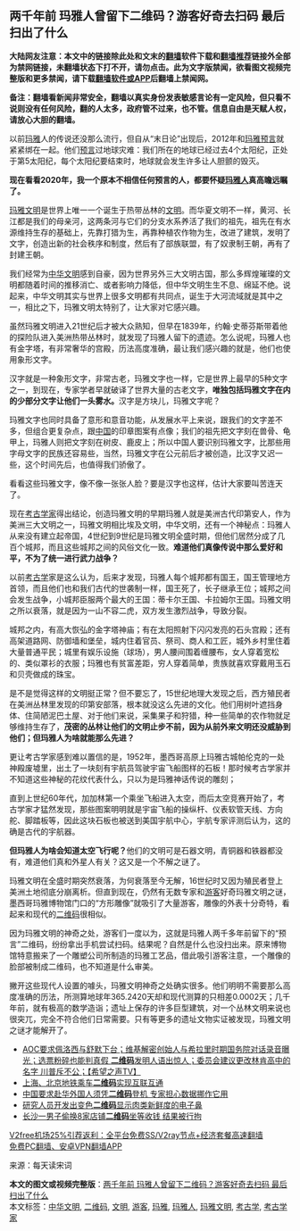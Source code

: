  <h2>两千年前 玛雅人曾留下二维码？游客好奇去扫码 最后扫出了什么</h2> <p class="notice"><b>大陆网友注意：本文中的链接除此处和文末的<a href="https://github.com/bannedbook/fanqiang" >翻墙</a>软件下载和<a href="https://github.com/killgcd/justmysocks/blob/master/README.md">翻墙推荐</a>链接外全部为禁网链接，未翻墙状态下打不开，请勿点击。此为文字版禁闻，欲看图文视频完整版和更多禁闻，请下载<a href="https://github.com/bannedbook/fanqiang">翻墙软件或APP</a>后翻墙上禁闻网。</p><p>备注：翻墙看新闻非常安全，翻墙以真实身份发表敏感言论有一定风险，但只看不说则没有任何风险，翻的人太多，政府管不过来，也不管。信息自由是天赋人权，请放心大胆的翻墙。</b></p>  <div class="entry"> <p>以前<a href="https://www.bannedbook.org/bnews/tag/%e7%8e%9b%e9%9b%85/" class="st_tag internal_tag" rel="tag" title="标签 玛雅 下的日志">玛雅</a>人的传说还没那么流行，但自从“末日论”出现后，2012年和<span class='wp_keywordlink'><a href="https://www.bannedbook.org/forum11/topic315.html" title="玛雅预言中的2012年" target="_blank">玛雅预言</a></span>就紧紧绑在一起。他们<span class='wp_keywordlink'><a href="https://www.bannedbook.org/forum5/" title="预言玄学禁书下载" rel="nofollow">预言</a></span>过地球灾难：我们所在的地球已经过去4个太阳纪，正处于第5太阳纪，每个太阳纪要结束时，地球就会发生许多让人胆颤的毁灭。</p> <p><strong>现在看看2020年，我一个原本不相信任何预言的人，都要怀疑<a href="https://www.bannedbook.org/bnews/tag/%e7%8e%9b%e9%9b%85%e4%ba%ba/" class="st_tag internal_tag" rel="tag" title="标签 玛雅人 下的日志">玛雅人</a>真高瞻远瞩了。</strong></p> <p><a href="https://www.bannedbook.org/bnews/tag/%E7%8E%9B%E9%9B%85%E6%96%87%E6%98%8E/" class="st_tag internal_tag" rel="tag" title="标签 玛雅文明 下的日志">玛雅文明</a>是世界上唯一一个诞生于热带丛林的<a href="https://www.bannedbook.org/bnews/tag/%E6%96%87%E6%98%8E/" class="st_tag internal_tag" rel="tag" title="标签 文明 下的日志">文明</a>。而华夏文明不一样，黄河、长江都是我们的母亲河，这两条河与它们的分支水系养活了我们的祖先，祖先在有水源维持生存的基础上，先靠打猎为生，再靠种植农作物为生，改进了建筑，发明了文字，创造出新的社会秩序和制度，然后有了部族联盟，有了奴隶制王朝，再有了封建王朝。</p> <p>我们经常为<a href="https://www.bannedbook.org/bnews/tag/%E4%B8%AD%E5%8D%8E%E6%96%87%E6%98%8E/" class="st_tag internal_tag" rel="tag" title="标签 中华文明 下的日志">中华文明</a>感到自豪，因为世界另外三大文明古国，那么多辉煌璀璨的文明都随着时间的推移消亡、或者影响力降低，但中华文明生生不息、绵延不绝。说起来，中华文明其实与世界上很多文明都有共同点，诞生于大河流域就是其中之一，相比之下，玛雅文明太特别了，让大家对它感兴趣。</p>  <p>虽然玛雅文明进入21世纪后才被大众熟知，但早在1839年，约翰·史蒂芬斯带着他的探险队进入美洲热带丛林时，就发现了玛雅人留下的遗迹。怎么说呢，玛雅人也有金字塔，有非常奢华的宫殿，历法高度准确，最让我们感兴趣的就是，他们也使用象形文字。</p> <p>汉字就是一种象形文字，非常古老，玛雅文字也一样，它是世界上最早的5种文字之一，到现在，专家学者早就破译了世界大量的古老文字，<strong>唯独包括玛雅文字在内的少部分文字让他们一头雾水。</strong>汉字是方块儿，玛雅文字呢？</p> <p>玛雅文字也同时具备了意形和意音功能，从发展水平上来说，跟我们的文字差不多，但组合更复杂点，跟<span class='wp_keywordlink_affiliate'><a href="https://www.bannedbook.org/" title="中国" target="_blank">中国</a></span>的印章图案有点像；我们的祖先把文字刻在兽骨、龟甲上，玛雅人则把文字刻在树皮、鹿皮上；所以中国人要识别玛雅文字，比那些用字母文字的民族还容易些，当然，玛雅文字在公元前后才被创造，比汉字又迟一些，这个时间先后，也值得我们骄傲了。</p> <p>看看这些玛雅文字，像不像一张张人脸？要是汉字也这样，估计大家要叫苦连天了。</p>  <p>现在<a href="https://www.bannedbook.org/bnews/tag/%e8%80%83%e5%8f%a4%e5%ad%a6%e5%ae%b6/" class="st_tag internal_tag" rel="tag" title="标签 考古学家 下的日志">考古学家</a>得出结论，创造玛雅文明的早期玛雅人就是美洲古代印第安人，作为美洲三大文明之一，玛雅文明相比埃及文明，中华文明，还有一个神秘点：玛雅人从来没有建立起帝国，4世纪到9世纪是玛雅文明全盛时期，但他们居然分成了几百个城邦，而且这些城邦之间的风俗文化一致。<strong>难道他们真像传说中那么爱好和平，不为了统一进行武力战争？</strong></p> <p>以前<a href="https://www.bannedbook.org/bnews/tag/%E8%80%83%E5%8F%A4%E5%AD%A6/" class="st_tag internal_tag" rel="tag" title="标签 考古学 下的日志">考古学</a>家是这么认为，后来才发现，玛雅人每个城邦都有国王，国王管理地方首领，而且他们也和我们古代的世袭制一样，国王死了，长子继承王位；城邦之间会发生战争，小城邦臣服两个最大的王国：蒂卡尔王国、卡拉姆尔王国。玛雅文明之所以衰落，就是因为一山不容二虎，双方发生激烈战争，导致分裂。</p> <p>城邦之内，有高大恢弘的金字塔神庙；有在太阳照射下闪闪发亮的石头宫殿；还有高架道路网、防御墙和堡垒，城内住着官员、祭司、商人和工匠，城外乡村里住着大量普通平民；城里有娱乐设施（球场），男人腰间围着缠腰布，女人穿着宽松的、类似罩衫的衣服；玛雅也有贫富差距，穷人穿着简单，贵族就喜欢穿戴用玉石和贝壳做成的珠宝。</p> <p>是不是觉得这样的文明挺正常？但不要忘了，15世纪地理大发现之后，西方殖民者在美洲丛林里发现的印第安部落，根本就没这么先进的文化。他们用树叶遮挡身体、住简陋泥巴土屋、对于他们来说，采集果子和狩猎，种一些简单的农作物就足够维持生存了，<strong>茂密的丛林让他们的文明止步不前，因为从前外来文明还没威胁到他们；但玛雅人为啥就能那么先进？</strong></p>  <p>更让考古学家感到难以置信的是，1952年，墨西哥高原上玛雅古城帕伦克的一处神殿废墟里，出土了一块刻有宇航员驾驶宇宙飞船图样的石板！那时候考古学家并不知道这些神秘的花纹代表什么，只以为是玛雅神话传说的雕刻；</p> <p>直到上世纪60年代，加加林第一个乘坐飞船进入太空，而后太空竞赛开始了，考古学家才猛然发现，那些图案明明就是宇宙飞船的操纵杆、仪表软管天线、方向舵、脚踏板等，因此这块石板也被送到美国宇航中心，宇航专家评测后认为，这的确是古代的宇航器。</p> <p><strong>但玛雅人为啥会知道太空飞行呢？</strong>他们的文明可是石器文明，青铜器和铁器都没有，难道他们真和外星人有关？这又是一个不解之谜了。</p> <p>玛雅文明在全盛时期突然衰落，为何衰落至今无解，16世纪时又因为殖民者登上美洲土地彻底分崩离析。但直到现在，仍然有无数专家和<a href="https://www.bannedbook.org/bnews/tag/%E6%B8%B8%E5%AE%A2/" class="st_tag internal_tag" rel="tag" title="标签 游客 下的日志">游客</a>好奇玛雅文明之谜，墨西哥玛雅博物馆门口的“方形雕像”就吸引了大量游客，雕像的外表十分奇特，看起来和现代的<a href="https://www.bannedbook.org/bnews/tag/%E4%BA%8C%E7%BB%B4%E7%A0%81/" class="st_tag internal_tag" rel="tag" title="标签 二维码 下的日志">二维码</a>很相似。</p>  <p>因为玛雅文明的神奇之处，游客们一度以为，这就是玛雅人两千多年前留下的“预言”二维码，纷纷拿出手机尝试扫码。结果呢？自然是什么也没扫出来。原来博物馆特意搬来了一个雕塑公司所制造的玛雅工艺品，借此吸引游客注意，一个雕像的脸部被制成二维码，也不知道是什么审美。</p> <p>撇开这些现代人设置的噱头，玛雅文明神奇之处确实很多。他们明明不需要那么高度准确的历法，所测算地球年365.2420天却和现代测算的只相差0.0002天；几千年前，就有极高的数学造诣；遗址上保存的许多巨型建筑，对一个丛林文明来说也很突兀，完全不符合他们日常需要。只有等更多的遗址文物实证被发现，玛雅文明之谜才能解开了。</p> <ul class='op-related-articles' title='相关阅读'> <li><a href='https://www.bannedbook.org/bnews/cbnews/20201217/1449411.html' target='_blank'>AOC要求佩洛西与舒默下台；维基解密创始人与希拉里时期国务院对话录音曝光；选票粉碎也能判真假  <b>二维码</b>发明人语出惊人；委员会建议更改林肯高中的名字 川普斥不公；【希望之声TV】</a></li> <li><a href='https://www.bannedbook.org/bnews/headline/20201202/1440511.html' target='_blank'>上海、北京地铁乘车<b>二维码</b>实现互联互通</a></li> <li><a href='https://www.bannedbook.org/bnews/headline/20201127/1437738.html' target='_blank'>中国要求赴华外国人须凭<b>二维码</b>登机 专家担心数据挪作它用</a></li> <li><a href='https://www.bannedbook.org/bnews/cnnews/20201111/1429122.html' target='_blank'>研究人员开发出变色<b>二维码</b>显示肉类新鲜度的电子鼻</a></li> <li><a href='https://www.bannedbook.org/bnews/baitai/20200608/1341611.html' target='_blank'>长沙一男子偷换8家店铺<b>二维码</b>坐等收钱 结果被行拘</a></li> </ul> <p class="texttj"> <a href="https://www.bannedbook.org/forum23/topic22702.html" target="_blank">V2free机场25%引荐返利：全平台免费SS/V2ray节点+经济套餐高速翻墙</a><br/> <a href="https://github.com/bannedbook/fanqiang/wiki/%E7%A6%81%E9%97%BB%E7%BD%91%E5%AE%89%E5%8D%93%E7%BF%BB%E5%A2%99%E6%96%B0%E9%97%BBAPP" target="_blank">免费PC翻墙、安卓VPN翻墙APP</a></p><p> 来源：每天读宋词 </p><a name='sharetosocial'></a>       <div><b>本文的图文或视频完整版</b>：<a href='https://www.bannedbook.org/bnews/funmedia/20201223/1453223.html'>两千年前 玛雅人曾留下二维码？游客好奇去扫码 最后扫出了什么</a></div>  </div><!--END ENTRY--> <div class="postfooter"> <div>本文标签：<a href="https://www.bannedbook.org/bnews/tag/%E4%B8%AD%E5%8D%8E%E6%96%87%E6%98%8E/" rel="tag">中华文明</a>, <a href="https://www.bannedbook.org/bnews/tag/%E4%BA%8C%E7%BB%B4%E7%A0%81/" rel="tag">二维码</a>, <a href="https://www.bannedbook.org/bnews/tag/%E6%96%87%E6%98%8E/" rel="tag">文明</a>, <a href="https://www.bannedbook.org/bnews/tag/%E6%B8%B8%E5%AE%A2/" rel="tag">游客</a>, <a href="https://www.bannedbook.org/bnews/tag/%e7%8e%9b%e9%9b%85/" rel="tag">玛雅</a>, <a href="https://www.bannedbook.org/bnews/tag/%e7%8e%9b%e9%9b%85%e4%ba%ba/" rel="tag">玛雅人</a>, <a href="https://www.bannedbook.org/bnews/tag/%E7%8E%9B%E9%9B%85%E6%96%87%E6%98%8E/" rel="tag">玛雅文明</a>, <a href="https://www.bannedbook.org/bnews/tag/%E8%80%83%E5%8F%A4%E5%AD%A6/" rel="tag">考古学</a>, <a href="https://www.bannedbook.org/bnews/tag/%e8%80%83%e5%8f%a4%e5%ad%a6%e5%ae%b6/" rel="tag">考古学家</a></div>  </div><!--END POSTFOOTER--> 